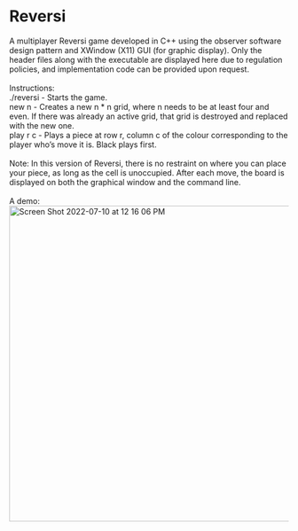 # Reversi
A multiplayer Reversi game developed in C++ using the observer software design pattern and XWindow (X11) GUI (for graphic display). Only the header files along with the executable are displayed here due to regulation policies, and implementation code can be provided upon request.
<br />
<br />
Instructions: 
<br />
./reversi - Starts the game.
<br />
new n - Creates a new n * n grid, where n needs to be at least four and even. If there was already an active grid, that grid is destroyed and replaced with the new one.
<br />
play r c - Plays a piece at row r, column c of the colour corresponding to the player who’s move it is. Black plays first.
<br />
<br />
Note: In this version of Reversi, there is no restraint on where you can place your piece, as long as the cell is unoccupied. After each move, the board is displayed on both the graphical window and the command line.
<br />
<br />
A demo:
<br />
<img width="570" alt="Screen Shot 2022-07-10 at 12 16 06 PM" src="https://user-images.githubusercontent.com/65566095/178178917-d462fbdb-127b-4765-8334-e6748149b63c.png">
